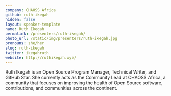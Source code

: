 ```yaml
---
company: CHAOSS Africa
github: ruth-ikegah
hidden: false
layout: speaker-template
name: Ruth Ikegah
permalink: /presenters/ruth-ikegah/
photo_url: /static/img/presenters/ruth-ikegah.jpg
pronouns: she/her
slug: ruth-ikegah
twitter: ikegahruth
website: http://ruthikegah.xyz/
---
```


Ruth Ikegah is an Open Source Program Manager, Technical Writer, and GitHub Star. She currently acts as the Community Lead at CHAOSS Africa, a community that focuses on improving the health of Open Source software, contributions, and communities across the continent.

